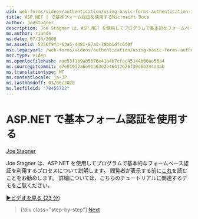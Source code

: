 ```yaml
---
uid: web-forms/videos/authentication/using-basic-forms-authentication-in-aspnet
title: ASP.NET | で基本フォーム認証を使用するMicrosoft Docs
author: JoeStagner
description: Joe Stagner は、ASP.NET を使用してプログラムで基本的なフォームベース認証を利用するプロセスについて説明します。 閲覧者がこの前にを読むことをお勧めします...
ms.author: riande
ms.date: 07/16/2008
ms.assetid: 5356f9f4-63a5-4481-87a3-78bb1dfc6f0f
msc.legacyurl: /web-forms/videos/authentication/using-basic-forms-authentication-in-aspnet
msc.type: video
ms.openlocfilehash: aae53f1b9ab5676e41a4b7cfac45144b60ae56a4
ms.sourcegitcommit: e7e91932a6e91a63e2e46417626f39d6b244a3ab
ms.translationtype: MT
ms.contentlocale: ja-JP
ms.lasthandoff: 03/06/2020
ms.locfileid: "78455722"
---
```

# <a name="using-basic-forms-authentication-in-aspnet"></a>ASP.NET で基本フォーム認証を使用する

[Joe Stagner](https://github.com/JoeStagner)

Joe Stagner は、ASP.NET を使用してプログラムで基本的なフォームベース認証を利用するプロセスについて説明します。 閲覧者が表示する前に[これ](../../overview/older-versions-security/introduction/security-basics-and-asp-net-support-vb.md)を読むことをお勧めします。 詳細については、こちらのチュートリアルに関連するデモを[ご覧](../../overview/older-versions-security/introduction/an-overview-of-forms-authentication-vb.md)ください。

[&#9654;ビデオを見る (23 分)](https://channel9.msdn.com/Blogs/ASP-NET-Site-Videos/using-basic-forms-authentication-in-aspnet)

> [!div class="step-by-step"]
> [Next](how-to-change-the-forms-authentication-properties.md)
